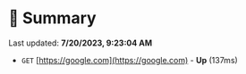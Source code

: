 # 📖 Summary
Last updated: **7/20/2023, 9:23:04 AM**

- `GET` [https://google.com](https://google.com) - **Up** (137ms)
